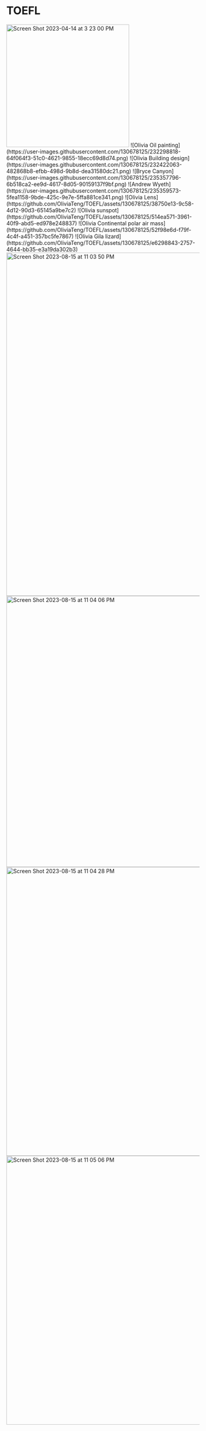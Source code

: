 # TOEFL

<img width="320" alt="Screen Shot 2023-04-14 at 3 23 00 PM" src="https://user-images.githubusercontent.com/130678125/231972876-c7dbe4b2-da7e-444c-970b-67bf5eab523a.png">
![Olivia Oil painting](https://user-images.githubusercontent.com/130678125/232298818-64f064f3-51c0-4621-9855-18ecc69d8d74.png)
![Olivia Building design](https://user-images.githubusercontent.com/130678125/232422063-482868b8-efbb-498d-9b8d-dea31580dc21.png)
![Bryce Canyon](https://user-images.githubusercontent.com/130678125/235357796-6b518ca2-ee9d-4617-8d05-90159137f9bf.png)
![Andrew Wyeth](https://user-images.githubusercontent.com/130678125/235359573-5fea1158-9bde-425c-9e7e-5ffa881ce341.png)
![Olivia Lens](https://github.com/OliviaTeng/TOEFL/assets/130678125/38750e13-9c58-4d12-90d3-65145a9be7c2)
![Olivia sunspot](https://github.com/OliviaTeng/TOEFL/assets/130678125/514ea571-3961-40f9-abd5-ed978e248837)
![Olivia Continental polar air mass](https://github.com/OliviaTeng/TOEFL/assets/130678125/52f98e6d-f79f-4c4f-a451-357bc5fe7867)
![Olivia Gila lizard](https://github.com/OliviaTeng/TOEFL/assets/130678125/e6298843-2757-4644-bb35-e3a19da302b3)

<img width="895" alt="Screen Shot 2023-08-15 at 11 03 50 PM" src="https://github.com/OliviaTeng/TOEFL/assets/130678125/156d4fdd-dfff-460d-8c1a-8be6f991861d">

<img width="707" alt="Screen Shot 2023-08-15 at 11 04 06 PM" src="https://github.com/OliviaTeng/TOEFL/assets/130678125/ed193b41-d7a2-4df4-ae50-9c9f75ff4b05">

<img width="753" alt="Screen Shot 2023-08-15 at 11 04 28 PM" src="https://github.com/OliviaTeng/TOEFL/assets/130678125/9ec5d51b-e6a3-46f1-b356-90a9c8ae4f95">

<img width="701" alt="Screen Shot 2023-08-15 at 11 05 06 PM" src="https://github.com/OliviaTeng/TOEFL/assets/130678125/039d379a-fb05-4953-b7a4-4ecdaac6bb5b">
